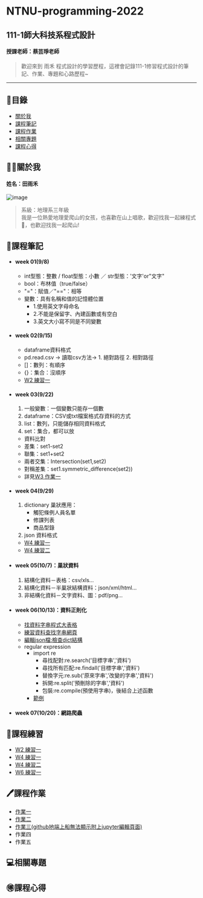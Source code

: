 # NTNU-programming-2022
## 111-1師大科技系程式設計  
#### 授課老師：蔡芸琤老師

>歡迎來到 雨禾 程式設計的學習歷程，這裡會記錄111-1修習程式設計的筆記、作業、專題和心路歷程~
***

## 📜目錄
- [關於我](#關於我)
- [課程筆記](#課程筆記)
- [課程作業](#課程作業)
- [相關專題](#相關專題)
- [課程心得](#課程心得)

## 🙋‍♀️關於我
#### 姓名：田雨禾
![image](https://github.com/YU-HE-TIEN/PL/blob/main/self-intro.jpg?raw=true)
>系級：地理系三年級</br>
>我是一位熱愛地理愛爬山的女孩，也喜歡在山上唱歌，歡迎找我一起練程式🥲，也歡迎找我一起爬山!

## 📘課程筆記
- #### week 01(9/8)
  - int型態：整數 / float型態：小數 ／ str型態：'文字'or"文字"
  - bool：布林值（true/false）
  - "="：賦值／"=="：相等
  - 變數：具有名稱和值的記憶體位置
    - 1.使用英文字母命名
    - 2.不能是保留字、內建函數或有空白
    - 3.英文大小寫不同是不同變數
- #### week 02(9/15)
  - dataframe資料格式
  - pd.read.csv -> 讀取csv方法-> 1. 絕對路徑 2. 相對路徑
  - []：數列：有順序
  - {}：集合：沒順序
  - [W2 練習一](https://github.com/YU-HE-TIEN/PL/blob/main/practice/week02_practice01.ipynb)
- #### week 03(9/22)
  1. 一般變數：一個變數只能存一個數
  2. dataframe：CSV或txt檔案格式存資料的方式
  3. list：數列，只能儲存相同資料格式
  4. set：集合，都可以放
    - 資料比對
    - 差集：set1-set2 
    - 聯集：set1+set2 
    - 兩者交集：Intersection(set1,set2) 
    - 對稱差集：set1.symmetric_difference(set2))
    - 詳見[W3 作業一](https://github.com/YU-HE-TIEN/PL/blob/main/homework/Week03_homework01.ipynb)
- #### week 04(9/29)
  1. dictionary 巢狀應用：
     - 觸犯條例人員名單
     - 修課列表
     - 商品型錄
  2. json 資料格式
  - [W4 練習一](https://github.com/YU-HE-TIEN/PL/blob/main/practice/week04_practice01.ipynb)
  - [W4 練習二](https://github.com/YU-HE-TIEN/PL/blob/main/practice/week04_practice02.ipynb)
- #### week 05(10/7)：巢狀資料
  1. 結構化資料－表格：csv/xls...
  2. 結構化資料－半巢狀結構資料：json/xml/html...
  3. 非結構化資料－文字資料、圖：pdf/png...
- #### week 06(10/13)：資料正則化
    - [找資料字串程式大表格](http://perso.ens-lyon.fr/lise.vaudor/strings-et-expressions-regulieres/?fbclid=IwAR0IHvNKp43Qrfo0TqpolYPpMUfViSrCBDY8SmBveKm01yZ6PzHPxspVaNI)
    - [練習資料查找字串網頁](https://www.google.com/url?q=https://regexr.com/&sa=D&source=editors&ust=1665624637181435&usg=AOvVaw2OlkT5ZPwv2qGOwedi1gg1)
    - [編輯json檔:檢查dict結構](https://jsoncrack.com/editor)
  - regular expression
    - import re
      - 尋找配對:re.search('目標字串','資料')
      - 尋找所有匹配:re.findall('目標字串','資料')
      - 替換字元:re.sub('原來字串','改變的字串','資料')
      - 拆開:re.split('預刪除的字串','資料')
      - 包裝:re.compile(預使用字串)，後結合上述函數
    - [範例](https://github.com/pecu/LawTech/blob/main/Learning-Materials/C3_Python_%E8%B3%87%E6%96%99%E6%AD%A3%E8%A6%8F%E5%8C%96/python_%E8%B3%87%E6%96%99%E6%AD%A3%E5%89%87%E5%8C%96_code.ipynb)
- #### week 07(10/20)：網路爬蟲


## 📝課程練習
  - [W2 練習一](https://github.com/YU-HE-TIEN/PL/blob/main/practice/week02_practice01.ipynb)
  - [W4 練習一](https://github.com/YU-HE-TIEN/PL/blob/main/practice/week04_practice01.ipynb) 
  - [W4 練習二](https://github.com/YU-HE-TIEN/PL/blob/main/practice/week04_practice02.ipynb)
  - [W6 練習一](https://github.com/YU-HE-TIEN/PL/blob/main/practice/week06_practice01.ipynb)

## 🖊課程作業
- [作業一](https://github.com/YU-HE-TIEN/PL/blob/main/homework/Week03_homework01.ipynb)
- [作業二](https://github.com/YU-HE-TIEN/PL/blob/main/homework/week05_homework02.ipynb)
- [作業三(github地端上船無法顯示附上jupyter編輯頁面)](http://localhost:8888/notebooks/Documents/GitHub/PL/homework/week07_homework03.ipynb)
- 作業四
- 作業五

## 💻相關專題

## 🉐課程心得
